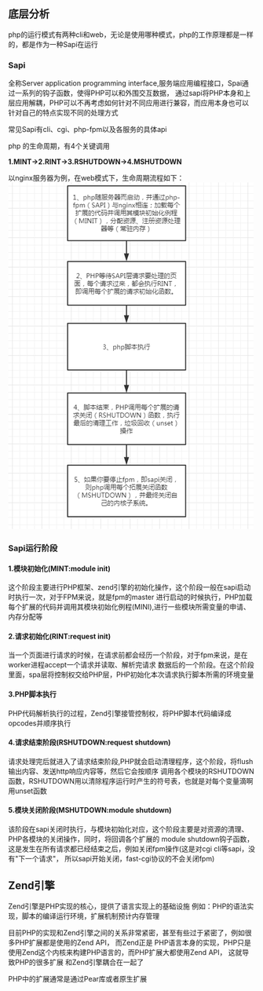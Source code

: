 ## 底层分析
php的运行模式有两种cli和web，无论是使用哪种模式，php的工作原理都是一样的，都是作为一种Sapi在运行

### Sapi
全称Server application programming interface,服务端应用编程接口，Spai通过一系列的钩子函数，使得PHP可以和外围交互数据，
通过sapi将PHP本身和上层应用解耦，PHP可以不再考虑如何针对不同应用进行兼容，而应用本身也可以针对自己的特点实现不同的处理方式

常见Sapi有cli、cgi、php-fpm以及各服务的具体api

php 的生命周期，有4个关键调用

**1.MINT->2.RINT->3.RSHUTDOWN->4.MSHUTDOWN**

以nginx服务器为例，在web模式下，生命周期流程如下：
![pic](../images/2404739498-5accc8582fc56_articlex.png)

### Sapi运行阶段

#### 1.模块初始化(MINT:module init)
这个阶段主要进行PHP框架、zend引擎的初始化操作，这个阶段一般在sapi启动时执行一次，对于FPM来说，就是fpm的master
进行启动的时候执行，PHP加载每个扩展的代码并调用其模块初始化例程(MINI),进行一些模块所需变量的申请、内存分配等

#### 2.请求初始化(RINT:request init)
当一个页面进行请求的时候，在请求前都会经历一个阶段，对于fpm来说，是在worker进程accept一个请求并读取、解析完请求
数据后的一个阶段。在这个阶段里面，spa层将控制权交给PHP层，PHP初始化本次请求执行脚本所需的环境变量

#### 3.PHP脚本执行
PHP代码解析执行的过程，Zend引擎接管控制权，将PHP脚本代码编译成opcodes并顺序执行

#### 4.请求结束阶段(RSHUTDOWN:request shutdown)
请求处理完后就进入了请求结束阶段,PHP就会启动清理程序，这个阶段，将flush输出内容、发送http响应内容等，然后它会按顺序
调用各个模块的RSHUTDOWN函数，RSHUTDOWN用以清除程序运行时产生的符号表，也就是对每个变量滴啊用unset函数

#### 5.模块关闭阶段(MSHUTDOWN:module shutdown)
该阶段在sapi关闭时执行，与模块初始化对应，这个阶段主要是对资源的清理、PHP各模块的关闭操作，同时，将回调各个扩展的
module shutdown钩子函数，这是发生在所有请求都已经结束之后，例如关闭fpm操作(这是对cgi cli等sapi，没有"下一个请求"，
所以sapi开始关闭，fast-cgi协议的不会关闭fpm)


## Zend引擎

Zend引擎是PHP实现的核心，提供了语言实现上的基础设施 例如：PHP的语法实现，脚本的编译运行环境，扩展机制预计内存管理

目前PHP的实现和Zend引擎之间的关系非常紧密，甚至有些过于紧密了，例如很多PHP扩展都是使用的Zend API， 而Zend正是
PHP语言本身的实现，PHP只是使用Zend这个内核来构建PHP语言的，而PHP扩展大都使用Zend API， 这就导致PHP的很多扩展
和Zend引擎耦合在一起了

PHP中的扩展通常是通过Pear库或者原生扩展